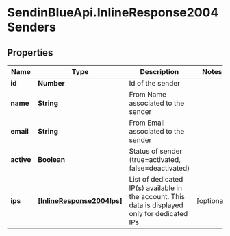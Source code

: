 # SendinBlueApi.InlineResponse2004Senders

## Properties
Name | Type | Description | Notes
------------ | ------------- | ------------- | -------------
**id** | **Number** | Id of the sender | 
**name** | **String** | From Name associated to the sender | 
**email** | **String** | From Email associated to the sender | 
**active** | **Boolean** | Status of sender (true&#x3D;activated, false&#x3D;deactivated) | 
**ips** | [**[InlineResponse2004Ips]**](InlineResponse2004Ips.md) | List of dedicated IP(s) available in the account. This data is displayed only for dedicated IPs | [optional] 


